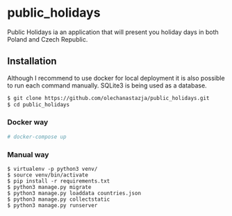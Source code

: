 # public_holidays

Public Holidays ia an application that will present you holiday days in both Poland and Czech Republic.


## Installation

Although I recommend to use docker for local deployment it is also possible to run each command
manually. SQLite3 is being used as a database.

```bash
$ git clone https://github.com/olechanastazja/public_holidays.git
$ cd public_holidays
```

### Docker way

```bash
# docker-compose up
```

### Manual way 

```
$ virtualenv -p python3 venv/
$ source venv/bin/activate
$ pip install -r requirements.txt
$ python3 manage.py migrate
$ python3 manage.py loaddata countries.json
$ python3 manage.py collectstatic
$ python3 manage.py runserver
```
 

